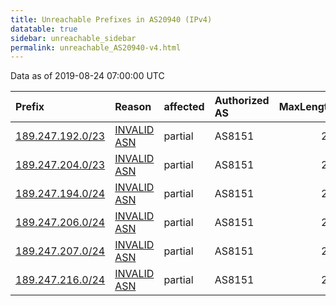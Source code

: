 ```yaml
---
title: Unreachable Prefixes in AS20940 (IPv4)
datatable: true
sidebar: unreachable_sidebar
permalink: unreachable_AS20940-v4.html
---
```


Data as of 2019-08-24 07:00:00 UTC


<div class="datatable-begin"></div>

| Prefix                                                     | Reason                                                                                                  | affected   | Authorized AS   |   MaxLength | Anchor                                         |   unreachable /24s |
|:-----------------------------------------------------------|:--------------------------------------------------------------------------------------------------------|:-----------|:----------------|------------:|:-----------------------------------------------|-------------------:|
| [189.247.192.0/23](https://stat.ripe.net/189.247.192.0/23) | [INVALID ASN](https://rpki-validator.ripe.net/announcement-preview?asn=AS20940&prefix=189.247.192.0/23) | partial    | AS8151          |          24 | [LACNIC](unreachable_LACNIC_RPKI_Root-v4.html) |                  2 |
| [189.247.204.0/23](https://stat.ripe.net/189.247.204.0/23) | [INVALID ASN](https://rpki-validator.ripe.net/announcement-preview?asn=AS20940&prefix=189.247.204.0/23) | partial    | AS8151          |          24 | [LACNIC](unreachable_LACNIC_RPKI_Root-v4.html) |                  2 |
| [189.247.194.0/24](https://stat.ripe.net/189.247.194.0/24) | [INVALID ASN](https://rpki-validator.ripe.net/announcement-preview?asn=AS20940&prefix=189.247.194.0/24) | partial    | AS8151          |          24 | [LACNIC](unreachable_LACNIC_RPKI_Root-v4.html) |                  1 |
| [189.247.206.0/24](https://stat.ripe.net/189.247.206.0/24) | [INVALID ASN](https://rpki-validator.ripe.net/announcement-preview?asn=AS20940&prefix=189.247.206.0/24) | partial    | AS8151          |          24 | [LACNIC](unreachable_LACNIC_RPKI_Root-v4.html) |                  1 |
| [189.247.207.0/24](https://stat.ripe.net/189.247.207.0/24) | [INVALID ASN](https://rpki-validator.ripe.net/announcement-preview?asn=AS20940&prefix=189.247.207.0/24) | partial    | AS8151          |          24 | [LACNIC](unreachable_LACNIC_RPKI_Root-v4.html) |                  1 |
| [189.247.216.0/24](https://stat.ripe.net/189.247.216.0/24) | [INVALID ASN](https://rpki-validator.ripe.net/announcement-preview?asn=AS20940&prefix=189.247.216.0/24) | partial    | AS8151          |          24 | [LACNIC](unreachable_LACNIC_RPKI_Root-v4.html) |                  1 |

<div class="datatable-end"></div>